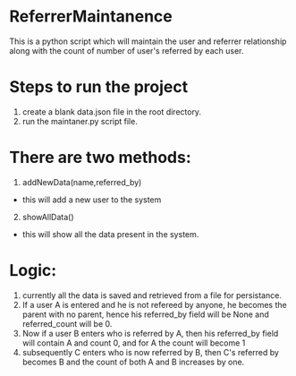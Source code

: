 # ReferrerMaintanence
This is a python script which will maintain the user and referrer relationship along with the count of number of user's referred by each user.

# Steps to run the project
1. create a blank data.json file in the root directory.
2. run the maintaner.py script file.

# There are two methods:
1. addNewData(name,referred_by)
  * this will add a new user to the system

2. showAllData()
  * this will show all the data present in the system.


# Logic:
1. currently all the data is saved and retrieved from a file for persistance.
1. If a user A is entered and he is not refereed by anyone, he becomes the parent with no parent, hence his referred_by field will be None and referred_count will be 0.
1. Now if a user B enters who is referred by A, then his referred_by field will contain A and count 0, and for A the count will become 1
1. subsequently C enters who is now referred by B, then C's referred by becomes B and the count of both A and B increases by one.
